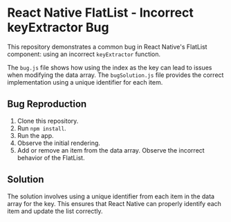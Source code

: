 # React Native FlatList - Incorrect keyExtractor Bug

This repository demonstrates a common bug in React Native's FlatList component: using an incorrect `keyExtractor` function.

The `bug.js` file shows how using the index as the key can lead to issues when modifying the data array. The `bugSolution.js` file provides the correct implementation using a unique identifier for each item.

## Bug Reproduction

1. Clone this repository.
2. Run `npm install`.
3. Run the app.
4. Observe the initial rendering.
5. Add or remove an item from the data array. Observe the incorrect behavior of the FlatList.

## Solution

The solution involves using a unique identifier from each item in the data array for the key. This ensures that React Native can properly identify each item and update the list correctly.
